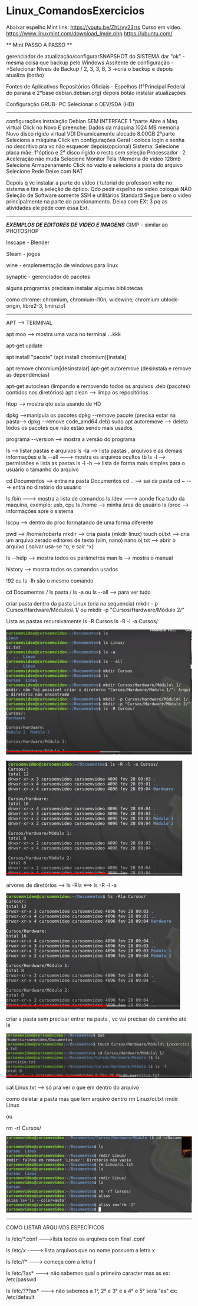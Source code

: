 # Linux_ComandosExercicios

Abaixar espelho Mint
link: https://youtu.be/ZhLjvy23rrs
Curso em video.
https://www.linuxmint.com/download_lmde.php
https://ubuntu.com/

** Mint PASSO A PASSO **

gerenciador de atualização/configurarSNAPSHOT do SISTEMA dar "ok" - mesma coisa que backup pelo Windows
Assitente de configuração - >Selecionar Níveis de Backup / 2, 3, 3, 6, 3 ->cria o backup e depois atualiza (botão)

Fontes de Aplicativos 
Repositórios Oficiais - Espelhos (1°Principal Federal do paraná e 2°base debian.debian.org)
depois botão instalar atualizações

Configuração GRUB- PC
Selecionar o DEV/SDA (HD)

________________________________________
configurações instalação Debian SEM INTERFACE
1 °parte 
Abre a Máq virtual
Click no Novo
E preenche:
Dados da máquina
1024 MB memória
Novo disco rìgido virtual
VDI
Dinamicamente alocado
8.00GB
2°parte
Seleciona a máquina
Click em configurações
Geral : coloca login e senha no descritivo pra vc não esquecer depois(opcional)
Sistema: 
Selecione placa mãe: 1°óptico e 2° disco rìgido o resto sem seleção
Processador : 2
Aceleração não muda
Selecione Monitor
Tela :Memória de video 128mb
Selecione Armazenamento
Click no vazio e seleciona a pasta do arquivo
Selecione Rede
Deixe com NAT

Depois q vc instalar a parte do vídeo ( tutorial do professor) volte no sistema e tira a seleção de óptico.
Qdo pedir espelho no video coloque NÃO
Seleção de Software somente SSH e utilitários Standard
Segue bem o video principalmente na parte do parcionamento. Deixa com EXt 3 pq as atividades ele pede com essa Ext.

____________________________________________________________

***EXEMPLOS DE EDITORES DE VIDEO E IMAGENS***
GIMP - similar ao PHOTOSHOP

Inscape - Blender

Steam - jogos 

wine - emplementação de windows para linux

synaptic -  gerenciador de pacotes

alguns programas precisam instalar algumas bibliotecas

como chrome:  chromium, chromium-l10n, widewine, chromium ublock-origin, libre2-3, liminzip1

__________________________________________________________________

APT --> TERMINAL

apt moo  --> mostra uma vaca no terminal ...kkk

apt-get update

apt install "pacote" (apt install chromium)[instala]

apt remove chromium[desinstalar]
apt-get autoremove (desinstala e remove as dependências)

apt-get autoclean (limpando e removendo todos os arquivos .deb (pacotes) contidos nos diretórios)
apt clean --> limpa os repositórios

htop --> mostra qto esta usando de HD

dpkg -->manipula os pacotes
dpkg --remove pacote (precisa estar na pasta--> dpkg --remove code_amd64.deb)
sudo apt autoremove --> deleta todos os pacotes que não estão sendo mais usados

programa --version --> mostra a versão do programa

ls --> listar pastas e arquivos
ls -la --> lista pastas , arquivos e as demais informações e ls --all  ---> mostra os arquivos ocultos tb
ls -l --> permissões e lista as pastas
ls -l -h --> lista de forma mais simples para o usuário o tamanho do arquivo

cd Documentos --> entra na pasta Documentos
cd ..  --> sai da pasta
cd ~  ---> entra no diretório do usuário

ls /bin  ---> mostra a lista de comandos
ls /dev  ---> aonde fica tudo da maquina, exemplo: usb, cpu
ls /home --> minha área de usuário
ls /proc --> informações sore o sistema

lscpu --> dentro do proc formatando de uma forma diferente

pwd -->  /home/roberta
mkdir --> cria pasta (mkdir linux)
touch oi.txt  --> cria um arquivo zerado
editores de texto (vim, nano)
nano oi,txt --> abrir o arquivo ( salvar usa-se ^o, e sair ^x)

ls --help --> mostra todos os parâmetros
man ls  --> mostra o manual

history  --> mostra todos os comandos usados

!92 ou ls -lh são o mesmo comando

cd Documentos / ls pasta / ls -a ou ls --all  --> para ver tudo

criar pasta dentro da pasta Linux (cria na sequencia)
mkdir - p Cursos/Hardware/Módulos\ 1/
ou
mkdir -p "Cursos/Hardware/Módulo 2/"

Lista as pastas recursivamente
ls -R Cursos
ls -R -l -a Cursos/

![exemplo no terminal](https://github.com/robertacristinaabreu01/Linux_ComandosExercicios/blob/main/exLinux2.PNG)

![exemplo no terminal2](https://github.com/robertacristinaabreu01/Linux_ComandosExercicios/blob/main/exLinux.PNG)

arvores de diretórios --> ls -Rla <==> ls -R -l -a

![exemplo no Terminal3](https://github.com/robertacristinaabreu01/Linux_ComandosExercicios/blob/main/exLinux3.PNG)


criar a pasta sem precisar entrar na pasta , vc vai precisar do caminho até lá

![exemplo de crar sem entrar](https://github.com/robertacristinaabreu01/Linux_ComandosExercicios/blob/main/exLinux4.PNG)


cat Linux.txt  --> só pra ver o que em dentro do arquivo

como deletar a pasta mas que tem arquivo dentro
rm Linux/oi.txt
rmdir Linux

ou

rm -rf Cursos/

![comandos de remover](https://github.com/robertacristinaabreu01/Linux_ComandosExercicios/blob/main/exLinux5.PNG)

________________________________________________________________________

COMO LISTAR ARQUIVOS ESPECÍFICOS

ls /etc/*.conf   --->lista todos os arquivos com final .conf

ls /etc/*x*  ----> lista arquivos que no nome possuem a letra x

ls /etc/f*  ---> começa com a letra f

ls /etc/?as*  ---> não sabemos qual o primeiro caracter mas as
ex: /etc/passwd

ls /etc/???as*  ---> não sabemos a 1°, 2° e 3° e a 4° e 5° será "as"
ex: /etc/default














